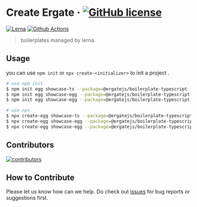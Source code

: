 # Create Ergate &middot; [![GitHub license][license-square]][license-url]

[![Lerna][lerna-square]][lerna-url]
[![Github Actions][github-actions-square]][github-actions-url]

> boilerplates managed by lerna.

## Usage

you can use `npm init` or `npx create-<initializer>` to init a project .

```bash
# use npm init
$ npm init egg showcase-ts --package=@ergatejs/boilerplate-typescript
$ npm init egg showcase-egg --package=@ergatejs/boilerplate-typescript-egg
$ npm init egg showcase-egg --package=@ergatejs/boilerplate-typescript-egg-plugin

# use npx
$ npx create-egg showcase-ts --package=@ergatejs/boilerplate-typescript
$ npx create-egg showcase-egg --package=@ergatejs/boilerplate-typescript-egg
$ npx create-egg showcase-egg --package=@ergatejs/boilerplate-typescript-egg-plugin
```

## Contributors

[![contributors](https://badges.implements.io/api/contributors?org=ergatejs&repo=create-ergate&width=1280&size=48&padding=6&type=jpeg)](https://github.com/ergatejs/create-ergate/graphs/contributors)

## How to Contribute

Please let us know how can we help. Do check out [issues](https://github.com/ergatejs/create-ergate/issues) for bug reports or suggestions first.

[lerna-url]: https://lerna.js.org/
[lerna-square]: https://img.shields.io/badge/maintained%20with-lerna-cc00ff.svg
[license-url]: https://github.com/ergatejs/create-ergate/blob/HEAD/LICENSE
[license-square]: https://img.shields.io/badge/license-MIT-blue.svg
[github-actions-url]: https://github.com/ergatejs/create-ergate
[github-actions-square]: https://github.com/ergatejs/create-ergate/workflows/Node.js%20CI/badge.svg
